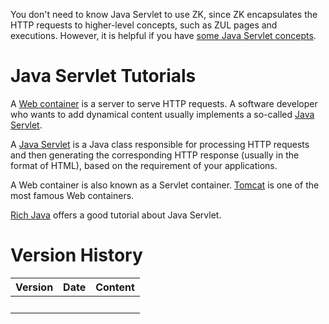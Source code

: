 You don't need to know Java Servlet to use ZK, since ZK encapsulates the
HTTP requests to higher-level concepts, such as ZUL pages and
executions. However, it is helpful if you have [some Java Servlet
concepts](http://richjava.wordpress.com/).

# Java Servlet Tutorials

A [Web container](http://en.wikipedia.org/wiki/Web_container) is a
server to serve HTTP requests. A software developer who wants to add
dynamical content usually implements a so-called [Java
Servlet](http://www.google.com.tw/search?q=define:Java+Servlet).

A [Java Servlet](http://www.google.com.tw/search?q=define:Java+Servlet)
is a Java class responsible for processing HTTP requests and then
generating the corresponding HTTP response (usually in the format of
HTML), based on the requirement of your applications.

A Web container is also known as a Servlet container.
[Tomcat](http://tomcat.apache.org/) is one of the most famous Web
containers.

[Rich Java](http://richjava.wordpress.com/) offers a good tutorial about
Java Servlet.

# Version History

| Version | Date | Content |
|---------|------|---------|
|         |      |         |
